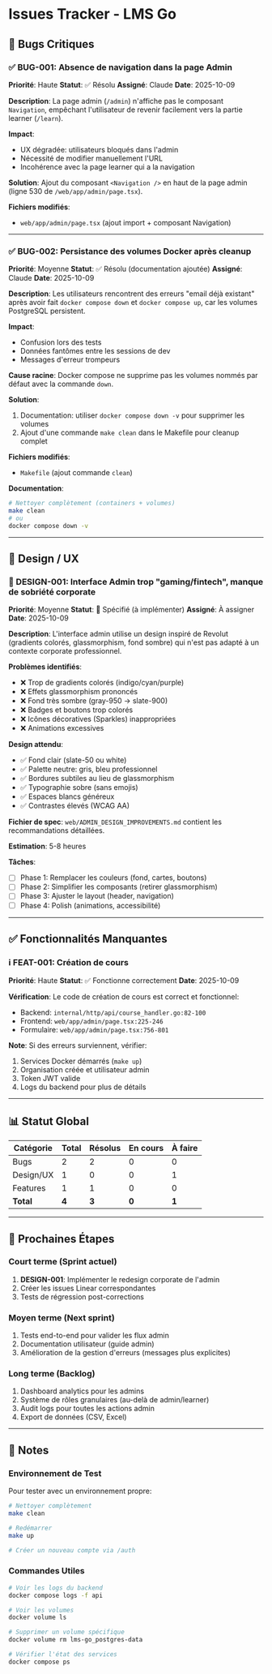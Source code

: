 # Issues Tracker - LMS Go

## 🐛 Bugs Critiques

### ✅ BUG-001: Absence de navigation dans la page Admin
**Priorité**: Haute
**Statut**: ✅ Résolu
**Assigné**: Claude
**Date**: 2025-10-09

**Description**:
La page admin (`/admin`) n'affiche pas le composant `Navigation`, empêchant l'utilisateur de revenir facilement vers la partie learner (`/learn`).

**Impact**:
- UX dégradée: utilisateurs bloqués dans l'admin
- Nécessité de modifier manuellement l'URL
- Incohérence avec la page learner qui a la navigation

**Solution**:
Ajout du composant `<Navigation />` en haut de la page admin (ligne 530 de `/web/app/admin/page.tsx`).

**Fichiers modifiés**:
- `web/app/admin/page.tsx` (ajout import + composant Navigation)

---

### ✅ BUG-002: Persistance des volumes Docker après cleanup
**Priorité**: Moyenne
**Statut**: ✅ Résolu (documentation ajoutée)
**Assigné**: Claude
**Date**: 2025-10-09

**Description**:
Les utilisateurs rencontrent des erreurs "email déjà existant" après avoir fait `docker compose down` et `docker compose up`, car les volumes PostgreSQL persistent.

**Impact**:
- Confusion lors des tests
- Données fantômes entre les sessions de dev
- Messages d'erreur trompeurs

**Cause racine**:
Docker compose ne supprime pas les volumes nommés par défaut avec la commande `down`.

**Solution**:
1. Documentation: utiliser `docker compose down -v` pour supprimer les volumes
2. Ajout d'une commande `make clean` dans le Makefile pour cleanup complet

**Fichiers modifiés**:
- `Makefile` (ajout commande `clean`)

**Documentation**:
```bash
# Nettoyer complètement (containers + volumes)
make clean
# ou
docker compose down -v
```

---

## 🎨 Design / UX

### 🔄 DESIGN-001: Interface Admin trop "gaming/fintech", manque de sobriété corporate
**Priorité**: Moyenne
**Statut**: 📝 Spécifié (à implémenter)
**Assigné**: À assigner
**Date**: 2025-10-09

**Description**:
L'interface admin utilise un design inspiré de Revolut (gradients colorés, glassmorphism, fond sombre) qui n'est pas adapté à un contexte corporate professionnel.

**Problèmes identifiés**:
- ❌ Trop de gradients colorés (indigo/cyan/purple)
- ❌ Effets glassmorphism prononcés
- ❌ Fond très sombre (gray-950 → slate-900)
- ❌ Badges et boutons trop colorés
- ❌ Icônes décoratives (Sparkles) inappropriées
- ❌ Animations excessives

**Design attendu**:
- ✅ Fond clair (slate-50 ou white)
- ✅ Palette neutre: gris, bleu professionnel
- ✅ Bordures subtiles au lieu de glassmorphism
- ✅ Typographie sobre (sans emojis)
- ✅ Espaces blancs généreux
- ✅ Contrastes élevés (WCAG AA)

**Fichier de spec**:
`web/ADMIN_DESIGN_IMPROVEMENTS.md` contient les recommandations détaillées.

**Estimation**: 5-8 heures

**Tâches**:
- [ ] Phase 1: Remplacer les couleurs (fond, cartes, boutons)
- [ ] Phase 2: Simplifier les composants (retirer glassmorphism)
- [ ] Phase 3: Ajuster le layout (header, navigation)
- [ ] Phase 4: Polish (animations, accessibilité)

---

## ✅ Fonctionnalités Manquantes

### ℹ️ FEAT-001: Création de cours
**Priorité**: Haute
**Statut**: ✅ Fonctionne correctement
**Date**: 2025-10-09

**Vérification**:
Le code de création de cours est correct et fonctionnel:
- Backend: `internal/http/api/course_handler.go:82-100`
- Frontend: `web/app/admin/page.tsx:225-246`
- Formulaire: `web/app/admin/page.tsx:756-801`

**Note**:
Si des erreurs surviennent, vérifier:
1. Services Docker démarrés (`make up`)
2. Organisation créée et utilisateur admin
3. Token JWT valide
4. Logs du backend pour plus de détails

---

## 📊 Statut Global

| Catégorie | Total | Résolus | En cours | À faire |
|-----------|-------|---------|----------|---------|
| Bugs | 2 | 2 | 0 | 0 |
| Design/UX | 1 | 0 | 0 | 1 |
| Features | 1 | 1 | 0 | 0 |
| **Total** | **4** | **3** | **0** | **1** |

---

## 🎯 Prochaines Étapes

### Court terme (Sprint actuel)
1. **DESIGN-001**: Implémenter le redesign corporate de l'admin
2. Créer les issues Linear correspondantes
3. Tests de régression post-corrections

### Moyen terme (Next sprint)
1. Tests end-to-end pour valider les flux admin
2. Documentation utilisateur (guide admin)
3. Amélioration de la gestion d'erreurs (messages plus explicites)

### Long terme (Backlog)
1. Dashboard analytics pour les admins
2. Système de rôles granulaires (au-delà de admin/learner)
3. Audit logs pour toutes les actions admin
4. Export de données (CSV, Excel)

---

## 📝 Notes

### Environnement de Test
Pour tester avec un environnement propre:
```bash
# Nettoyer complètement
make clean

# Redémarrer
make up

# Créer un nouveau compte via /auth
```

### Commandes Utiles
```bash
# Voir les logs du backend
docker compose logs -f api

# Voir les volumes
docker volume ls

# Supprimer un volume spécifique
docker volume rm lms-go_postgres-data

# Vérifier l'état des services
docker compose ps
```
